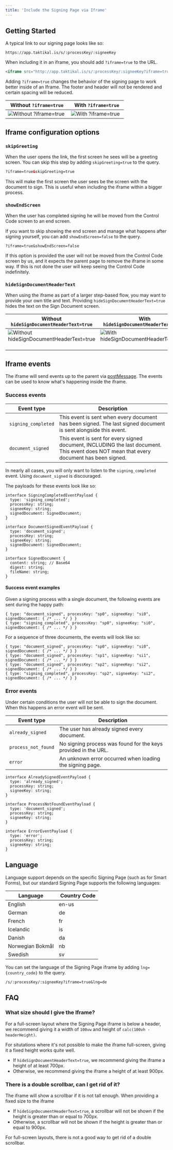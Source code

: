 ```yaml
---
title: 'Include the Signing Page via Iframe'
---
```


## Getting Started

A typical link to our signing page looks like so:

```
https://app.taktikal.is/s/:processKey/:signeeKey
```

When including it in an iframe, you should add `?iframe=true` to the URL.

```html
<iframe src="http://app.taktikal.is/s/:processKey/:signeeKey?iframe=true" />
```

Adding `?iframe=true` changes the behavior of the signing page to work better
inside of an Iframe. The footer and header will not be rendered and certain
spacing will be reduced.

| Without `?iframe=true`                     |  With `?iframe=true`                 |
| ------------------------------------------ | ------------------------------------ |
| ![Without `?iframe=true`][without_iframe]  | ![With `?iframe=true`][with_iframe]  |

[without_iframe]: /img/api/signing-page/without-iframe-true.png
[with_iframe]: /img/api/signing-page/with-iframe-true.png

## Iframe configuration options

### `skipGreeting`

When the user opens the link, the first screen he sees will be a greeting
screen. You can skip this step by adding `skipGreeting=true` to the query.

```html
?iframe=true&skipGreeting=true
```

This will make the first screen the user sees be the screen with the document to
sign. This is useful when including the iframe within a bigger process.

### `showEndScreen`

When the user has completed signing he will be moved from the Control Code
screen to an end screen.

If you want to skip showing the end screen and manage what happens after signing
yourself, you can add `showEndScreen=false` to the query.

```
?iframe=true&showEndScreen=false
```

If this option is provided the user will not be moved from the Control Code
screen by us, and it expects the parent page to remove the iframe in some way.
If this is not done the user will keep seeing the Control Code indefinitely.

### `hideSignDocumentHeaderText`

When using the iframe as part of a larger step-based flow, you may want to
provide your own title and text. Providing `hideSignDocumentHeaderText=true`
hides the text on the Sign Document screen.

| Without `hideSignDocumentHeaderText=true`                               |  With `hideSignDocumentHeaderText=true`                           |
| ----------------------------------------------------------------------- | ----------------------------------------------------------------- |
| ![Without `hideSignDocumentHeaderText=true`][without_hide_header_text]  | ![With `hideSignDocumentHeaderText=true`][with_hide_header_text]  |

[without_hide_header_text]: /img/api/signing-page/without-hide-header-text.png
[with_hide_header_text]: /img/api/signing-page/with-hide-header-text.png

## Iframe events

The iframe will send events up to the parent via [postMessage][postmessage]. The
events can be used to know what's happening inside the iframe.

[postmessage]:
  https://developer.mozilla.org/en-US/docs/Web/API/Window/postMessage

### Success events

|  Event type          |  Description                                                                                                                             |
| -------------------- | ---------------------------------------------------------------------------------------------------------------------------------------- |
|  `signing_completed` | This event is sent when every document has been signed. The last signed document is sent alongside this event.                           |
|  `document_signed`   | This event is sent for every signed document, INCLUDING the last document. This event does NOT mean that every document has been signed. |

In nearly all cases, you will only want to listen to the `signing_completed`
event. Using `document_signed` is discouraged.

The payloads for these events look like so:

```tsx
interface SigningCompletedEventPayload {
  type: 'signing_completed';
  processKey: string;
  signeeKey: string;
  signedDocument: SignedDocument;
}

interface DocumentSignedEventPayload {
  type: 'document_signed';
  processKey: string;
  signeeKey: string;
  signedDocument: SignedDocument;
}

interface SignedDocument {
  content: string; // Base64
  digest: string;
  fileName: string;
}
```

#### Success event examples

Given a signing process with a single document, the following events are sent
during the happy path:

```jsonc
{ type: "document_signed", processKey: "sp0", signeeKey: "si0", signedDocument: { /* ... */ } }
{ type: "signing_completed", processKey: "sp0", signeeKey: "si0", signedDocument: { /* ... */ } }
```

For a sequence of three documents, the events will look like so:

```jsonc
{ type: "document_signed", processKey: "sp0", signeeKey: "si0", signedDocument: { /* ... */ } }
{ type: "document_signed", processKey: "sp1", signeeKey: "si1", signedDocument: { /* ... */ } }
{ type: "document_signed", processKey: "sp2", signeeKey: "si2", signedDocument: { /* ... */ } }
{ type: "signing_completed", processKey: "sp2", signeeKey: "si2", signedDocument: { /* ... */ } }
```

### Error events

Under certain conditions the user will not be able to sign the document. When
this happens an error event will be sent.

|  Event type          |  Description                                                   |
| -------------------- | -------------------------------------------------------------- |
|  `already_signed`    | The user has already signed every document.                    |
|  `process_not_found` | No signing process was found for the keys provided in the URL. |
|  `error`             | An unknown error occurred when loading the signing page.       |

```tsx
interface AlreadySignedEventPayload {
  type: 'already_signed';
  processKey: string;
  signeeKey: string;
}

interface ProcessNotFoundEventPayload {
  type: 'document_signed';
  processKey: string;
  signeeKey: string;
}

interface ErrorEventPayload {
  type: 'error';
  processKey: string;
  signeeKey: string;
}
```


## Language

Language support depends on the specific Signing Page (such as for Smart Forms), but our standard Signing Page supports the following languages:

| Language | Country Code
|---|---|
| English | en-us |
| German | de |
| French | fr |
| Icelandic | is |
| Danish | da |
| Norwegian Bokmål | nb |
| Swedish | sv |

You can set the language of the Signing Page iframe by adding `lng={country_code}` to the query.

```
/s/:processKey/:signeeKey?iframe=true&lng=de
```


## FAQ

### What size should I give the Iframe?

For a full-screen layout where the Signing Page iframe is below a header, we
recommend giving it a width of `100vw` and height of
`calc(100vh - headerHeight)`.

For situtations where it's not possible to make the iframe full-screen, giving
it a fixed height works quite well.

- If `hideSignDocumentHeaderText=true`, we recommend giving the iframe a height
  of at least 700px.
- Otherwise, we recommend giving the iframe a height of at least 900px.

### There is a double scrollbar, can I get rid of it?

The iframe will show a scrollbar if it is not tall enough. When providing a
fixed size to the iframe

- If `hideSignDocumentHeaderText=true`, a scrollbar will not be shown if the
  height is greater than or equal to 700px.
- Otherwise, a scrollbar will not be shown if the height is greater than or
  equal to 900px.

For full-screen layouts, there is not a good way to get rid of a double
scrollbar.
